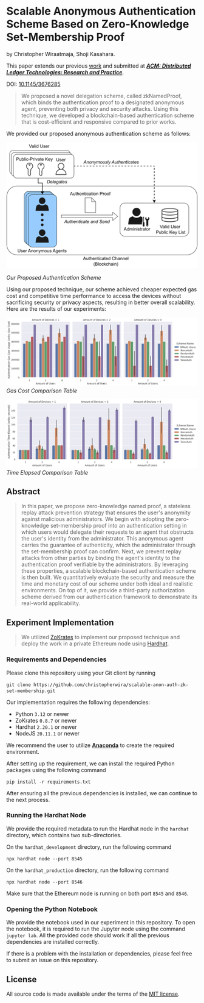 # Scalable Anonymous Authentication Scheme Based on Zero-Knowledge Set-Membership Proof

by Christopher Wiraatmaja, Shoji Kasahara.

This paper extends our previous [work](https://github.com/christopherwira/anon-auth-zkp-set-membership) and submitted at [***ACM: Distributed Ledger Technologies: Research and Practice***](https://dl.acm.org/journal/dlt).

DOI: [10.1145/3676285](https://doi.org/10.1145/3676285)

>We proposed a novel delegation scheme, called zkNamedProof, which binds the authentication proof to a designated anonymous agent, preventing both privacy and security attacks. Using this technique, we developed a blockchain-based authentication scheme that is cost-efficient and responsive compared to prior works.

We provided our proposed anonymous authentication scheme as follows:

![](desired-authentication-scheme.png)

*Our Proposed Authentication Scheme*

Using our proposed technique, our scheme achieved cheaper expected gas cost and competitive time performance to access the devices without sacrificing security or privacy aspects, resulting in better overall scalability. Here are the results of our experiments:

![](authentication-expected-gas-cost.png)
*Gas Cost Comparison Table*

![](authentication-expected-time-elapsed.png)
*Time Elapsed Comparison Table*

## Abstract

>In this paper, we propose zero-knowledge named proof, a stateless replay attack prevention strategy that ensures the user's anonymity against malicious administrators. We begin with adopting the zero-knowledge set-membership proof into an authentication setting in which users would delegate their requests to an agent that obstructs the user's identity from the administrator. This anonymous agent carries the guarantee of authenticity, which the administrator through the set-membership proof can confirm. Next, we prevent replay attacks from other parties by binding the agent's identity to the authentication proof verifiable by the administrators. By leveraging these properties, a scalable blockchain-based authentication scheme is then built. We quantitatively evaluate the security and measure the time and monetary cost of our scheme under both ideal and realistic environments. On top of it,  we provide a third-party authorization scheme derived from our authentication framework to demonstrate its real-world applicability.

## Experiment Implementation

> We utilized [ZoKrates](https://zokrates.github.io/) to implement our proposed technique and deploy the work in a private Ethereum node using [Hardhat](https://hardhat.org/).

### Requirements and Dependencies

Please clone this repository using your Git client by running

```
git clone https://github.com/christopherwira/scalable-anon-auth-zk-set-membership.git
```

Our implementation requires the following dependencies:
- Python `3.12` or newer
- ZoKrates `0.8.7` or newer
- Hardhat `2.20.1` or newer
- NodeJS `20.11.1` or newer

We recommend the user to utilize [**Anaconda**](https://www.anaconda.com/) to create the required environment.

After setting up the requirement, we can install the required Python packages using the following command

```
pip install -r requirements.txt
```

After ensuring all the previous dependencies is installed, we can continue to the next process.

### Running the Hardhat Node

We provide the required metadata to run the Hardhat node in the `hardhat` directory, which contains two sub-directories.

On the `hardhat_development` directory, run the following command
```
npx hardhat node --port 8545
```

On the `hardhat_production` directory, run the following command
```
npx hardhat node --port 8546
```

Make sure that the Ethereum node is running on both port `8545` and `8546`.

### Opening the Python Notebook

We provide the notebook used in our experiment in this repository. To open the notebook, it is required to run the Jupyter node using the command `jupyter lab`.
All the provided code should work if all the previous dependencies are installed correctly.

If there is a problem with the installation or dependencies, please feel free to submit an issue on this repository.

## License

All source code is made available under the terms of the [MIT license](LICENSE.md). 
